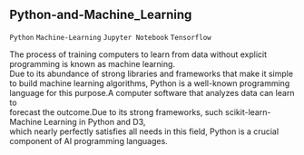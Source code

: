 ## Python-and-Machine_Learning
`Python` `Machine-Learning` `Jupyter Notebook` `Tensorflow`
 
The process of training computers to learn from data without explicit programming is known as machine learning.    
Due to its abundance of strong libraries and frameworks that make it simple to build machine learning algorithms, 
Python is a well-known programming language for this purpose.A computer software that analyzes data can learn to  
forecast the outcome.Due to its strong frameworks, such scikit-learn-Machine Learning in Python and D3,    
which nearly perfectly satisfies all needs in this field, Python is a crucial component of AI programming languages. 
 
